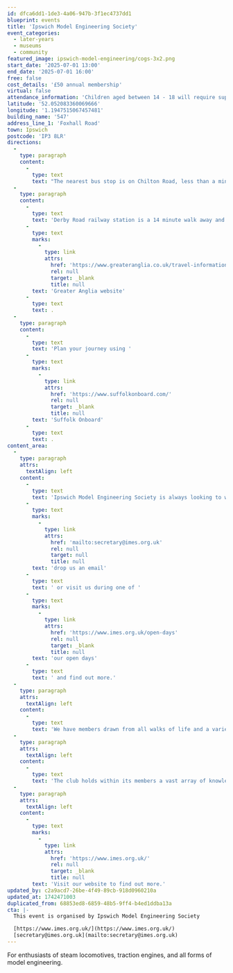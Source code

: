 ```yaml
---
id: dfca6dd1-1de3-4a06-947b-3f1ec4737dd1
blueprint: events
title: 'Ipswich Model Engineering Society'
event_categories:
  - later-years
  - museums
  - community
featured_image: ipswich-model-engineering/cogs-3x2.png
start_date: '2025-07-01 13:00'
end_date: '2025-07-01 16:00'
free: false
cost_details: '£50 annual membership'
virtual: false
attendance_information: 'Children aged between 14 - 18 will require supervision by an adult'
latitude: '52.052083360069666'
longitude: '1.1947515067457481'
building_name: '547'
address_line_1: 'Foxhall Road'
town: Ipswich
postcode: 'IP3 8LR'
directions:
  -
    type: paragraph
    content:
      -
        type: text
        text: "The nearest bus stop is on Chilton Road, less than a minute's walk away."
  -
    type: paragraph
    content:
      -
        type: text
        text: 'Derby Road railway station is a 14 minute walk away and you can find times on the '
      -
        type: text
        marks:
          -
            type: link
            attrs:
              href: 'https://www.greateranglia.co.uk/travel-information/station-information/dbr'
              rel: null
              target: _blank
              title: null
        text: 'Greater Anglia website'
      -
        type: text
        text: .
  -
    type: paragraph
    content:
      -
        type: text
        text: 'Plan your journey using '
      -
        type: text
        marks:
          -
            type: link
            attrs:
              href: 'https://www.suffolkonboard.com/'
              rel: null
              target: _blank
              title: null
        text: 'Suffolk Onboard'
      -
        type: text
        text: .
content_area:
  -
    type: paragraph
    attrs:
      textAlign: left
    content:
      -
        type: text
        text: 'Ipswich Model Engineering Society is always looking to welcome new members. Anybody interested in joining is invited to pay us a visit to learn more about the society. We meet every Tuesday, so if you come along during the afternoon there are likely to be members around who you can speak to. Alternatively '
      -
        type: text
        marks:
          -
            type: link
            attrs:
              href: 'mailto:secretary@imes.org.uk'
              rel: null
              target: null
              title: null
        text: 'drop us an email'
      -
        type: text
        text: ' or visit us during one of '
      -
        type: text
        marks:
          -
            type: link
            attrs:
              href: 'https://www.imes.org.uk/open-days'
              rel: null
              target: _blank
              title: null
        text: 'our open days'
      -
        type: text
        text: ' and find out more.'
  -
    type: paragraph
    attrs:
      textAlign: left
    content:
      -
        type: text
        text: 'We have members drawn from all walks of life and a variety of occupations. Although the main interest is steam locomotives, all forms of model engineering are encouraged, including traction engines, stationary engines, clocks and general workshop matters. We endeavour to encourage future engineers and welcome younger members, although there is a minimum age of 14 years for juniors who will also need supervision by a parent or guardian.'
  -
    type: paragraph
    attrs:
      textAlign: left
    content:
      -
        type: text
        text: 'The club holds within its members a vast array of knowledge enabling experienced and inexperienced alike to share skills and information. Our Tuesday evening club night offers a chance to speak with other members in an informal atmosphere. The club also arranges informal ‘workshops’ where small groups can receive training in specialised subjects.'
  -
    type: paragraph
    attrs:
      textAlign: left
    content:
      -
        type: text
        marks:
          -
            type: link
            attrs:
              href: 'https://www.imes.org.uk/'
              rel: null
              target: _blank
              title: null
        text: 'Visit our website to find out more.'
updated_by: c2a9acd7-26be-4f49-89cb-918d0960210a
updated_at: 1742471003
duplicated_from: 68853ed8-6859-48b5-9ff4-b4ed1ddba13a
cta: |-
  This event is organised by Ipswich Model Engineering Society

  [https://www.imes.org.uk/](https://www.imes.org.uk/) 
  [secretary@imes.org.uk](mailto:secretary@imes.org.uk)
---
```

For enthusiasts of steam locomotives, traction engines, and all forms of model engineering.